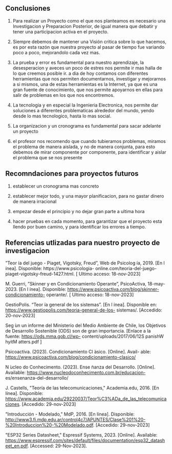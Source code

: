## Conclusiones
1. Para realizar un Proyecto como el que nos planteamos es necesario una Investigacion y Preparacion Posterior, de igual manera que debatir y tener una participacion activa en el proyecto.
   
2. Siempre debemos de mantener una Visión critica sobre lo que hacemos, es por esta razón que nuestra proyecto al pasar de tiempo fue variando poco a poco, mejorandolo cada vez mas. 
   
3. La prueba y error es fundamental para nuestro aprendizaje, la desesperacion y aveces un poco de estres nos permite ir mas halla de lo que creemos posible ir. a dia de hoy contamos con diferentes herramientas que nos permiten documentarnos, investigar y mejorarnos a si mismos, una de estas herramientas es la Internet, ya que es una gran fuente de conocimiento, que nos permite apoyarnos en ellas para salir de problemas en los que nos encontremos.

4. La tecnologia y en especial la Ingenieria Electronica, nos permite dar soluciones a diferentes problematicas alrededor del mundo, yendo desde lo mas tecnologico, hasta lo mas social.

5. La organizacion y un cronograma es fundamental para sacar adelante un proyecto

6. el profesor nos recomendo que cuando tubieramos problemas, miramos el problema de manera aislada, y no de manera conjunta, para esto debemos de mirar componente por componente, para identificar y aislar el problema que se nos presente

## Recomndaciones para proyectos futuros

1. establecer un cronograma mas concreto
   
2. establecer mejor todo, y una mayor planificacion, para no gastar dinero de manera irracional
   
3. empezar desde el principio y no dejar gran parte a ultima hora
   
4. hacer pruebas en cada momento, para garantizar que el proyecto esta llendo por buen camino, y para identificar los errores a tiempo.

## Referencias utlizadas para nuestro proyecto de investigacion

”Teor ́ıa del juego - Piaget, Vigotsky, Freud”, Web de
Psicolog ́ıa, 2019. [En l ́ınea]. Disponible: https://www.psicologia-
online.com/teoria-del-juego-piaget-vigotsky-freud-1427.html.
[  ́Ultimo acceso: 18-nov-2023]

M. Guerri, ”Skinner y en Condicionamiento Operante”,
PsicoActiva, 18-may-2023. [En l ́ınea]. Disponible:
https://www.psicoactiva.com/blog/skinner-condicionamiento-
operante/. [  ́Ultimo acceso: 18-nov-2023]

GestioPolis. “Teor ́ıa general de los sistemas”. [En l ́ınea].
Disponible en: https://www.gestiopolis.com/teoria-general-de-los-
sistemas/. [Accedido: 20-nov-2023]

Seg ́un un informe del Ministerio del Medio Ambiente de Chile,
los Objetivos de Desarrollo Sostenible (ODS) son de gran
importancia. [Enlace a la fuente: https://ods.mma.gob.cl/wp-
content/uploads/2017/06/12S panishW hyitM atters.pdf ]

Psicoactiva. (2023). Condicionamiento Cl ́asico. [Online]. Avail-
able: https://www.psicoactiva.com/blog/condicionamiento-clasico/

N ́ucleo do Conhecimento. (2023). Ense ̃nanza
del Desarrollo. [Online]. Available:
https://www.nucleodoconhecimento.com.br/educacion-
es/ensenanza-del-desarrollo/

J. Castells, "Teoría de las telecomunicaciones," Academia.edu, 2016. [En línea]. Disponible: https://www.academia.edu/29220037/Teor%C3%ADa_de_las_telecomunicaciones. [Accedido: 29-nov-2023]

"Introducción - Modelado," MdP, 2016. [En línea]. Disponible: http://www3.fi.mdp.edu.ar/control4c7/APUNTES/Clase%201%20-%20Introduccion%20-%20Modelado.pdf. [Accedido: 29-nov-2023]

"ESP32 Series Datasheet," Espressif Systems, 2023. [Online]. Available: https://www.espressif.com/sites/default/files/documentation/esp32_datasheet_en.pdf. [Accessed: 29-Nov-2023].

